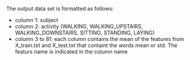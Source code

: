 The output data set is formatted as follows:

 - column 1: subject
 - column 2: activity (WALKING, WALKING_UPSTAIRS, WALKING_DOWNSTAIRS, SITTING, STANDING, LAYING)
 - column 3 to 81: each column contains the mean of the features from X_train.txt and X_test.txt that containt the words mean or std. The featurs name is indicated in the column name
